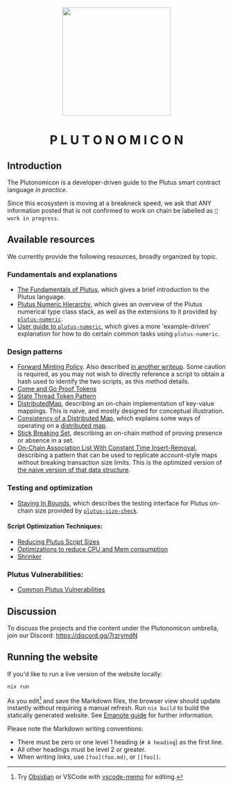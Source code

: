 <p align="center">
<br/>
<img src="https://i.imgur.com/H2ZZjU2.png" height=250 />
</p>

<h1 align="center">P L U T O N O M I C O N</h1>

## Introduction

The Plutonomicon is a developer-driven guide to the Plutus smart contract language _in practice_.

Since this ecosystem is moving at a breakneck speed, we ask that ANY information posted that is not confirmed to work on chain be labelled as `🔧 work in progress`.

## Available resources

We currently provide the following resources, broadly organized by topic.

### Fundamentals and explanations

* [The Fundamentals of Plutus](fundamentals.md), which gives a brief introduction to the Plutus language.
* [Plutus Numeric Hierarchy](numeric.md), which gives an overview of the Plutus numerical type class stack, as well as the extensions to it provided by [`plutus-numeric`](https://github.com/Liqwid-Labs/plutus-extra/tree/master/plutus-numeric).
* [User guide to `plutus-numeric`](user-guide-numeric.md), which gives a more 'example-driven' explanation for how to do certain common tasks using `plutus-numeric`.

### Design patterns

* [Forward Minting Policy](forwarding1.md). Also described [in another  writeup](forwarding2.md). Some caution is required, as you may not wish to directly reference a script to obtain a hash used to identify the two scripts, as this method details.
* [Come and Go Proof Tokens](cngproof.md)
* [State Thread Token Pattern](statethread.md)
* [DistributedMap](DistributedMap.md), describing an on-chain implementation of key-value mappings. This is naive, and mostly designed for conceptual illustration.
* [Consistency of a Distributed Map](consistency.md), which explains some ways  of operating on a [distributed map](DistributedMap.md).
* [Stick Breaking Set](stick-breaking-set.md), describing an on-chain method of proving presence or absence in a set.
* [On-Chain Association List With Constant Time Insert-Removal](assoc.md), describing a pattern that can be used to replicate account-style maps without breaking transaction size limits. This is the optimized version of [the naive   version of that data structure](DistributedMap.md).

### Testing and optimization
* [Staying In Bounds](size-test.md), which describes the testing interface for Plutus on-chain size provided by [`plutus-size-check`](https://github.com/Liqwid-Labs/plutus-extra/tree/master/plutus-size-check).

#### Script Optimization Techniques:
* [Reducing Plutus Script Sizes](optimisations.md)
* [Optimizations to reduce CPU and Mem consumption](scriptmem.md)
* [Shrinker](https://github.com/Plutonomicon/Shrinker)

### Plutus Vulnerabilities:
* [Common Plutus Vulnerabilities](vulnerabilities.md)

## Discussion 

To discuss the projects and the content under the Plutonomicon umbrella, join our Discord: https://discord.gg/7rzrymdN

## Running the website

If you'd like to run a live version of the website locally:

```sh-session
nix run
```

As you edit[^ed] and save the Markdown files, the browser view should update instantly without requiring a manual refresh. Run `nix build` to build the statically generated website. See [Emanote guide](https://emanote.srid.ca/guide) for further information.

Please note the Markdown writing conventions:

- There must be zero or one level 1 heading (`# A heading`) as the first line.
- All other headings must be level 2 or greater.
- When writing links, use `[foo](foo.md)`, or `[[foo]]`.

[^ed]: Try [Obsidian](https://obsidian.md) or VSCode with [vscode-memo](https://github.com/svsool/vscode-memo) for editing.
